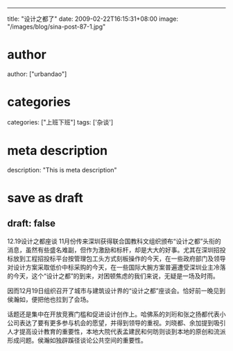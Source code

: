 
---
title: "设计之都了"
date: 2009-02-22T16:15:31+08:00
image: "/images/blog/sina-post-87-1.jpg"
# author
author: ["urbandao"]
# categories
categories: ["上班下班"]
tags: ['杂谈']
# meta description
description: "This is meta description"
# save as draft
draft: false
---

12.19设计之都座谈
11月份传来深圳获得联合国教科文组织颁布“设计之都”头衔的消息，虽然有些盛名难副，但作为激励和标杆，却是大大的好事。尤其在深圳招投标放到工程招投标平台按管理包工头方式刻板操作的今天，在一些政府部门及领导对设计方案采取低价中标采购的今天，在一些国际大腕方案普遍遭受深圳业主冷落的今天，这个“设计之都”的到来，对困顿焦虑的我们来说，无疑是一场及时雨。

因而12月19日组织召开了城市与建筑设计界的“设计之都”座谈会。恰好前一晚见到侯瀚如，便把他也拉到了会场。

话题还是集中在开放竞赛门槛和促进设计创作上。哈佛系的刘珩和张之扬都代表小公司表达了要有更多参与机会的愿望，并得到领导的重视。刘晓都、余加提到吸引人才提高设计教育的重要性，本地大院代表孟建民和何昉则谈到本地的原创和流派形成问题。侯瀚如独辟蹊径谈论公共空间的重要性。

